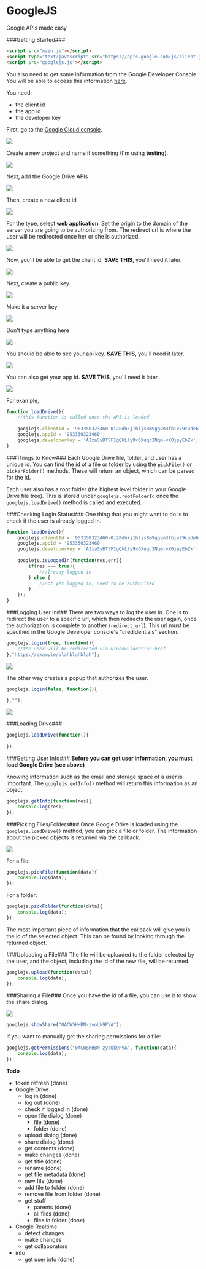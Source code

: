 GoogleJS
======
Google APIs made easy

###Getting Started###
```html
<script src="main.js"></script>
<script type="text/javascript" src="https://apis.google.com/js/client.js?onload=loadDrive"></script>
<script src="googlejs.js"></script>
```

You also need to get some information from the Google Developer Console. You will be able to access this information [here](https://console.developers.google.com/project).

You need:
+ the client id
+ the app id
+ the developer key

First, go to the [Google Cloud console](https://console.developers.google.com/project).

![](images/console_main.png)

Create a new project and name it something (I'm using <b>testing</b>).

![](images/name.png)

Next, add the Google Drive APIs

![](images/add_apis.png)

Then, create a new client id

![](images/creds.png)

For the type, select <b>web application</b>. Set the origin to the domain of the server you are going to be authorizing from. The redirect url is where the user will be redirected once her or she is authorized.

![](images/type.png)

Now, you'll be able to get the client id. <b>SAVE THIS</b>, you'll need it later.

![](images/client_id.png)

Next, create a public key.

![](images/public.png)

Make it a server key

![](images/server_key.png)

Don't type anything here

![](images/ips.png)

You should be able to see your api key. <b>SAVE THIS</b>, you'll need it later.

![](images/api_key.png)

You can also get your app id. <b>SAVE THIS</b>, you'll need it later.

![](images/app_id.png)

For example,

```javascript
function loadDrive(){
	//this function is called once the API is loaded
	
	googlejs.clientId = '953350323460-0i28dhkj1hljs8m9ggvm3fbiv79cude6.apps.googleusercontent.com';
	googlejs.appId = '953350323460';
	googlejs.developerKey = 'AIzaSyBTSFIgQkLly9v6Xuqc2Nqm-vX0jpyEbZk';
}
```

###Things to Know###
Each Google Drive file, folder, and user has a unique id. You can find the id of a file or folder by using the `pickFile()` or `pickerFolder()` methods. These will return an object, which can be parsed for the id.

Each user also has a root folder (the highest level folder in your Google Drive file tree). This is stored under `googlejs.rootFolderId` once the `googlejs.loadDrive()` method is called and executed.

###Checking Login Status###
One thing that you might want to do is to check if the user is already logged in.

```javascript
function loadDrive(){
	googlejs.clientId = '953350323460-0i28dhkj1hljs8m9ggvm3fbiv79cude6.apps.googleusercontent.com';
	googlejs.appId = '953350323460';
	googlejs.developerKey = 'AIzaSyBTSFIgQkLly9v6Xuqc2Nqm-vX0jpyEbZk';
	
	googlejs.isLoggedIn(function(res,err){
		if(res === true){
			//already logged in
		} else {
			//not yet logged in, need to be authorized
		}
	});
}
```

###Logging User In###
There are two ways to log the user in. One is to redirect the user to a specific url, which then redirects the user again, once the authorization is complete to another (`redirect_url`). This url must be specified in the Google Developer console's "credidentials" section.

```javascript
googlejs.login(true, function(){
	//the user will be redirected via window.location.href
},"https://example/blahblahblah");
```
![](images/with.gif)

The other way creates a popup that authorizes the user.

```javascript
googlejs.login(false, function(){
	
},"");
```

![](images/without.gif)

###Loading Drive###
```javascript
googlejs.loadDrive(function(){
	
});
```

###Getting User Info###
<b>Before you can get user information, you must load Google Drive (see above)</b>

Knowing information such as the email and storage space of a user is important. The `googlejs.getInfo()` method will return this information as an object.

```javascript
googlejs.getInfo(function(res){
	console.log(res);
});
```


###Picking Files/Folders###
Once Google Drive is loaded using the `googlejs.loadDrive()` method, you can pick a file or folder. The information about the picked objects is returned via the callback.

![](images/file_picker.png)

For a file:
```javascript
googlejs.pickFile(function(data){
	console.log(data);
});
```

For a folder:
```javascript
googlejs.pickFolder(function(data){
	console.log(data);
});
```

The most important piece of information that the callback will give you is the id of the selected object. This can be found by looking through the returned object.

###Uploading a File###
The file will be uploaded to the folder selected by the user, and the object, including the id of the new file, will be returned.

```javascript
googlejs.upload(function(data){
	console.log(data);
});
```

###Sharing a File###
Once you have the id of a file, you can use it to show the share dialog.

![](images/share_dialog.png)

```javascript
googlejs.showShare("0ACWSHHBN-zyoUk9PVA");
```

If you want to manually get the sharing permissions for a file:
```javascript
googlejs.getPermissions("0ACWSHHBN-zyoUk9PVA", function(data){
	console.log(data);
});
```

**Todo**
+ token refresh (done)
+ Google Drive
  + log in (done)
  + log out (done)
  + check if logged in (done)
  + open file dialog (done)
  	+ file (done)
  	+ folder (done)
  + upload dialog (done)
  + share dialog (done)
  + get contents (done)
  + make changes (done)
  + get title (done)
  + rename (done)
  + get file metadata (done)
  + new file (done)
  + add file to folder (done)
  + remove file from folder (done)
  + get stuff
  	+ parents  (done)
  	+ all files (done)
  	+ files in folder (done)
+ Google Realtime
  + detect changes
  + make changes
  + get collaborators
+ info
  + get user info (done)
